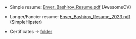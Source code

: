 - Simple resume: [Enver_Bashirov_Resume.pdf](https://github.com/enverbashirov/resume-Enver-Bashirov/tree/main/Enver_Bashirov_Resume.pdf) (AwesomeCV)
- Longer/Fancier resume: [Enver_Bashirov_Resume_2023.pdf](https://github.com/enverbashirov/resume-Enver-Bashirov/tree/main/Enver_Bashirov_Resume_2023.pdf) (SimpleHipster)

- Certificates -> [folder](https://github.com/enverbashirov/Resume-Enver-Bashirov/tree/main/certificates)